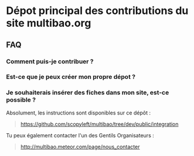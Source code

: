 # Dépot principal des contributions du site multibao.org

## FAQ

### Comment puis-je contribuer ?

### Est-ce que je peux créer mon propre dépot ?

### Je souhaiterais insérer des fiches dans mon site, est-ce possible ?

Absolument, les instructions sont disponibles sur ce dépôt :
> https://github.com/scopyleft/multibao/tree/dev/public/integration

Tu peux également contacter l'un des Gentils Organisateurs :
> http://multibao.meteor.com/page/nous_contacter


